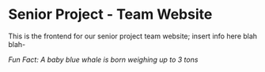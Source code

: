# Senior Project - Team Website

This is the frontend for our senior project team website; insert info here blah blah-

_Fun Fact: A baby blue whale is born weighing up to 3 tons_
